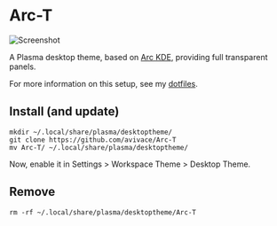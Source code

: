# Arc-T
![Screenshot](http://i.imgur.com/eMF7U7o.png "Screenshot")

A Plasma desktop theme, based on [Arc KDE](https://github.com/PapirusDevelopmentTeam/arc-kde), providing full transparent panels.

For more information on this setup, see my [dotfiles](https://github.com/avivace/dotfiles).

## Install (and update) 
```
mkdir ~/.local/share/plasma/desktoptheme/
git clone https://github.com/avivace/Arc-T
mv Arc-T/ ~/.local/share/plasma/desktoptheme/
```

Now, enable it in Settings > Workspace Theme > Desktop Theme.

## Remove
```
rm -rf ~/.local/share/plasma/desktoptheme/Arc-T
```
